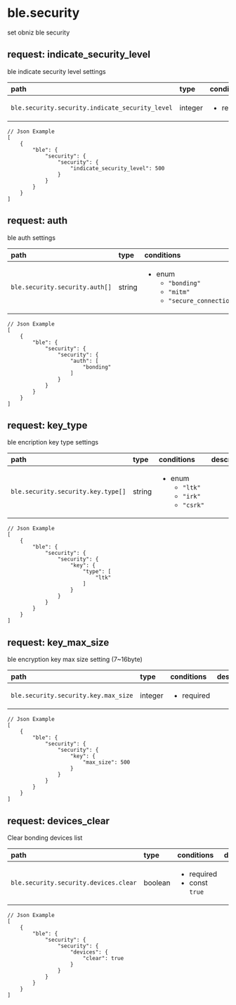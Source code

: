
#  <a name="ble-security">ble.security</a>


set obniz ble security

##  request: <a name="-request-ble-security-indicate_security_level">indicate_security_level</a>
ble indicate security level settings



| path | type | conditions  | description |
|:---- |:---- |:---- |:---- |
| `ble.security.security.indicate_security_level` |  integer  | <ul><li>required</li></ul> | &nbsp; |



```
// Json Example
[
    {
        "ble": {
            "security": {
                "security": {
                    "indicate_security_level": 500
                }
            }
        }
    }
]
```


##  request: <a name="-request-ble-security-auth">auth</a>
ble auth settings



| path | type | conditions  | description |
|:---- |:---- |:---- |:---- |
| `ble.security.security.auth[]` |  string  | <ul><li>enum <ul><li>`"bonding"`</li><li>`"mitm"`</li><li>`"secure_connection"`</li></ul></li></ul> | &nbsp; |



```
// Json Example
[
    {
        "ble": {
            "security": {
                "security": {
                    "auth": [
                        "bonding"
                    ]
                }
            }
        }
    }
]
```


##  request: <a name="-request-ble-security-key_type">key_type</a>
ble encription key type settings



| path | type | conditions  | description |
|:---- |:---- |:---- |:---- |
| `ble.security.security.key.type[]` |  string  | <ul><li>enum <ul><li>`"ltk"`</li><li>`"irk"`</li><li>`"csrk"`</li></ul></li></ul> | &nbsp; |



```
// Json Example
[
    {
        "ble": {
            "security": {
                "security": {
                    "key": {
                        "type": [
                            "ltk"
                        ]
                    }
                }
            }
        }
    }
]
```


##  request: <a name="-request-ble-security-key_max_size">key_max_size</a>
ble encryption key max size setting (7~16byte)



| path | type | conditions  | description |
|:---- |:---- |:---- |:---- |
| `ble.security.security.key.max_size` |  integer  | <ul><li>required</li></ul> | &nbsp; |



```
// Json Example
[
    {
        "ble": {
            "security": {
                "security": {
                    "key": {
                        "max_size": 500
                    }
                }
            }
        }
    }
]
```


##  request: <a name="-request-ble-security-devices_clear">devices_clear</a>
Clear bonding devices list



| path | type | conditions  | description |
|:---- |:---- |:---- |:---- |
| `ble.security.security.devices.clear` |  boolean  | <ul><li>required</li><li>const `true`</li></ul> | &nbsp; |



```
// Json Example
[
    {
        "ble": {
            "security": {
                "security": {
                    "devices": {
                        "clear": true
                    }
                }
            }
        }
    }
]
```









